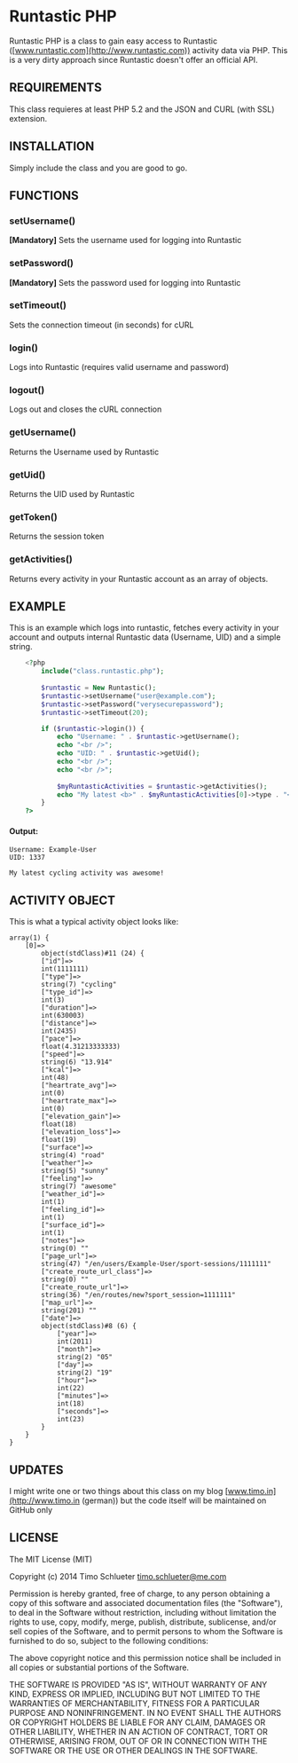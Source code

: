 Runtastic PHP
=========

Runtastic PHP is a class to gain easy access to Runtastic ([www.runtastic.com](http://www.runtastic.com)) activity data via PHP.
This is a very dirty approach since Runtastic doesn't offer an official API.

REQUIREMENTS
-------

This class requieres at least PHP 5.2 and the JSON and CURL (with SSL) extension.

INSTALLATION
--------

Simply include the class and you are good to go.

FUNCTIONS
--------

### setUsername()

**[Mandatory]** Sets the username used for logging into Runtastic

### setPassword()

**[Mandatory]** Sets the password used for logging into Runtastic

### setTimeout()

Sets the connection timeout (in seconds) for cURL

### login()

Logs into Runtastic (requires valid username and password)

### logout()

Logs out and closes the cURL connection

### getUsername()

Returns the Username used by Runtastic

### getUid()

Returns the UID used by Runtastic

### getToken()

Returns the session token

### getActivities()

Returns every activity in your Runtastic account as an array of objects. 

EXAMPLE
--------

This is an example which logs into runtastic, fetches every activity in your account and outputs internal Runtastic data (Username, UID) and a simple string.

```php
	<?php
		include("class.runtastic.php");
	
		$runtastic = New Runtastic();
		$runtastic->setUsername("user@example.com");
		$runtastic->setPassword("verysecurepassword");
		$runtastic->setTimeout(20);

		if ($runtastic->login()) {
			echo "Username: " . $runtastic->getUsername();
			echo "<br />";
			echo "UID: " . $runtastic->getUid();
			echo "<br />";
			echo "<br />";
		
			$myRuntasticActivities = $runtastic->getActivities();
			echo "My latest <b>" . $myRuntasticActivities[0]->type . "</b> activity was <b>" . $myRuntasticActivities[0]->feeling . "</b>!";
		}
	?>
```

#### Output:

	Username: Example-User
	UID: 1337

	My latest cycling activity was awesome!
	
ACTIVITY OBJECT
--------

This is what a typical activity object looks like:

	array(1) {
		[0]=>
			object(stdClass)#11 (24) {
			["id"]=>
			int(1111111)
			["type"]=>
			string(7) "cycling"
			["type_id"]=>
			int(3)
			["duration"]=>
			int(630003)
			["distance"]=>
			int(2435)
			["pace"]=>
			float(4.31213333333)
			["speed"]=>
			string(6) "13.914"
			["kcal"]=>
			int(48)
			["heartrate_avg"]=>
			int(0)
			["heartrate_max"]=>
			int(0)
			["elevation_gain"]=>
			float(18)
			["elevation_loss"]=>
			float(19)
			["surface"]=>
			string(4) "road"
			["weather"]=>
			string(5) "sunny"
			["feeling"]=>
			string(7) "awesome"
			["weather_id"]=>
			int(1)
			["feeling_id"]=>
			int(1)
			["surface_id"]=>
			int(1)
			["notes"]=>
			string(0) ""
			["page_url"]=>
			string(47) "/en/users/Example-User/sport-sessions/1111111"
			["create_route_url_class"]=>
			string(0) ""
			["create_route_url"]=>
			string(36) "/en/routes/new?sport_session=1111111"
			["map_url"]=>
			string(201) ""
			["date"]=>
			object(stdClass)#8 (6) {
				["year"]=>
				int(2011)
				["month"]=>
				string(2) "05"
				["day"]=>
				string(2) "19"
				["hour"]=>
				int(22)
				["minutes"]=>
				int(18)
				["seconds"]=>
				int(23)
			}
		}
	}

	
UPDATES
-------

I might write one or two things about this class on my blog [www.timo.in](http://www.timo.in (german)) but the code itself will be maintained on GitHub only


LICENSE
-------

The MIT License (MIT)

Copyright (c) 2014 Timo Schlueter <timo.schlueter@me.com>

Permission is hereby granted, free of charge, to any person obtaining a copy
of this software and associated documentation files (the "Software"), to deal
in the Software without restriction, including without limitation the rights
to use, copy, modify, merge, publish, distribute, sublicense, and/or sell
copies of the Software, and to permit persons to whom the Software is
furnished to do so, subject to the following conditions:

The above copyright notice and this permission notice shall be included in all
copies or substantial portions of the Software.

THE SOFTWARE IS PROVIDED "AS IS", WITHOUT WARRANTY OF ANY KIND, EXPRESS OR
IMPLIED, INCLUDING BUT NOT LIMITED TO THE WARRANTIES OF MERCHANTABILITY,
FITNESS FOR A PARTICULAR PURPOSE AND NONINFRINGEMENT. IN NO EVENT SHALL THE
AUTHORS OR COPYRIGHT HOLDERS BE LIABLE FOR ANY CLAIM, DAMAGES OR OTHER
LIABILITY, WHETHER IN AN ACTION OF CONTRACT, TORT OR OTHERWISE, ARISING FROM,
OUT OF OR IN CONNECTION WITH THE SOFTWARE OR THE USE OR OTHER DEALINGS IN THE
SOFTWARE.